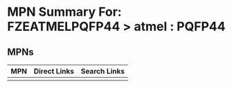 



# MPN Summary For: FZEATMELPQFP44 > atmel : PQFP44

## MPNs
  

|MPN|Direct Links|Search Links|
| :--- | :--- | :--- |
||||
